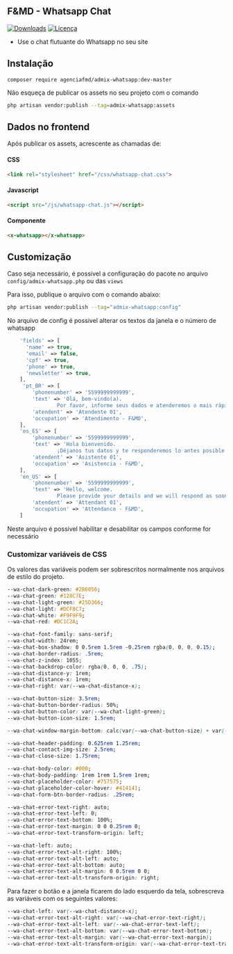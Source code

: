 ## F&MD - Whatsapp Chat

[![Downloads](https://img.shields.io/packagist/dt/agenciafmd/admix-whatsapp.svg?style=flat-square)](https://packagist.org/packages/agenciafmd/admix-whatsapp)
[![Licença](https://img.shields.io/badge/license-MIT-brightgreen.svg?style=flat-square)](LICENSE.md)

- Use o chat flutuante do Whatsapp no seu site

## Instalação

```
composer require agenciafmd/admix-whatsapp:dev-master
```

Não esqueça de publicar os assets no seu projeto com o comando 

```bash
php artisan vendor:publish --tag=admix-whatsapp:assets
```

## Dados no frontend

Após publicar os assets, acrescente as chamadas de:

#### CSS

````html
<link rel="stylesheet" href="/css/whatsapp-chat.css">
````

#### Javascript

```html
<script src="/js/whatsapp-chat.js"></script>
````

#### Componente

```html
<x-whatsapp></x-whatsapp>
```
 
## Customização

Caso seja necessário, é possivel a configuração do pacote no arquivo `config/admix-whatsapp.php` ou das `views`

Para isso, publique o arquivo com o comando abaixo:

```bash
php artisan vendor:publish --tag="admix-whatsapp:config"
```
No arquivo de config é possivel alterar os textos da janela e o número de whatsapp

```php
    'fields' => [
      'name' => true,
      'email' => false,
      'cpf' => true,
      'phone' => true,
      'newsletter' => true,
    ],
     'pt_BR' => [
        'phonenumber' => '5599999999999',
        'text' => 'Olá, bem-vindo(a).
                Por favor, informe seus dados e atenderemos o mais rápido possível!',
        'atendent' => 'Atendente 01',
        'occupation' => 'Atendimento - F&MD',
    ],
    'es_ES' => [
        'phonenumber' => '5599999999999',
        'text' => 'Hola bienvenido.
                ¡Déjanos tus datos y te responderemos lo antes posible!',
        'atendent' => 'Asistente 01',
        'occupation' => 'Asistencia - F&MD',
    ],
    'en_US' => [
        'phonenumber' => '5599999999999',
        'text' => 'Hello, welcome.
                Please provide your details and we will respond as soon as possible!',
        'atendent' => 'Attendant 01',
        'occupation' => 'Attendance - F&MD',
    ]
```

Neste arquivo é possivel habilitar e desabilitar os campos conforme for necessário

### Customizar variáveis de CSS
Os valores das variáveis podem ser sobrescritos normalmente nos arquivos de estilo do projeto.
```css
--wa-chat-dark-green: #2B6056;
--wa-chat-green: #128C7E;
--wa-chat-light-green: #25D366;
--wa-chat-light: #DCF8C7;
--wa-chat-white: #F9F9F9;
--wa-chat-red: #DC1C2A;

--wa-chat-font-family: sans-serif;
--wa-chat-width: 24rem;
--wa-chat-box-shadow: 0 0.5rem 1.5rem -0.25rem rgba(0, 0, 0, 0.15);
--wa-chat-border-radius: .5rem;
--wa-chat-z-index: 1055;
--wa-chat-backdrop-color: rgba(0, 0, 0, .75);
--wa-chat-distance-y: 1rem;
--wa-chat-distance-x: 1rem;
--wa-chat-right: var(--wa-chat-distance-x);

--wa-chat-button-size: 3.5rem;
--wa-chat-button-border-radius: 50%;
--wa-chat-button-color: var(--wa-chat-light-green);
--wa-chat-button-icon-size: 1.5rem;

--wa-chat-window-margin-bottom: calc(var(--wa-chat-button-size) + var(--wa-chat-distance-y) + 1rem);

--wa-chat-header-padding: 0.625rem 1.25rem;
--wa-chat-contact-img-size: 2.5rem;
--wa-chat-close-size: 1.75rem;

--wa-chat-body-color: #000;
--wa-chat-body-padding: 1rem 1rem 1.5rem 1rem;
--wa-chat-placeholder-color: #757575;
--wa-chat-placeholder-color-hover: #414141;
--wa-chat-form-btn-border-radius: .25rem;

--wa-chat-error-text-right: auto;
--wa-chat-error-text-left: 0;
--wa-chat-error-text-bottom: 100%;
--wa-chat-error-text-margin: 0 0 0.25rem 0;
--wa-chat-error-text-transform-origin: left;

--wa-chat-left: auto;
--wa-chat-error-text-alt-right: 100%;
--wa-chat-error-text-alt-left: auto;
--wa-chat-error-text-alt-bottom: auto;
--wa-chat-error-text-alt-margin: 0 0.5rem 0 0;
--wa-chat-error-text-alt-transform-origin: right;
```
Para fazer o botão e a janela ficarem do lado esquerdo da tela, sobrescreva as variáveis com os seguintes valores:
```css
--wa-chat-left: var(--wa-chat-distance-x);
--wa-chat-error-text-alt-right: var(--wa-chat-error-text-right);
--wa-chat-error-text-alt-left: var(--wa-chat-error-text-left);
--wa-chat-error-text-alt-bottom: var(--wa-chat-error-text-bottom);
--wa-chat-error-text-alt-margin: var(--wa-chat-error-text-margin);
--wa-chat-error-text-alt-transform-origin: var(--wa-chat-error-text-transform-origin);
```
